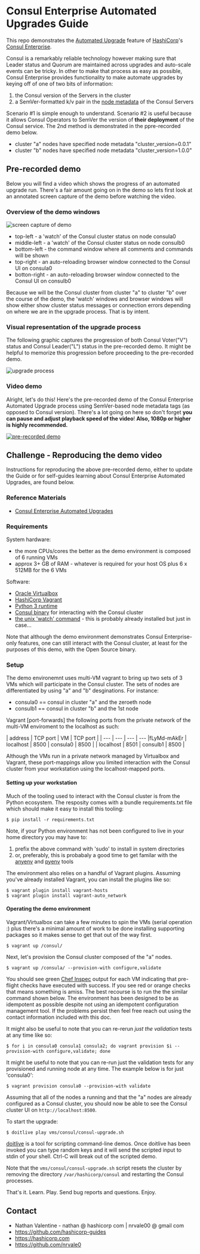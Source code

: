 # Consul Enterprise Automated Upgrades Guide

This repo demonstrates the [Automated Upgrade](https://www.consul.io/docs/enterprise/upgrades/index.html) feature of [HashiCorp](https://hashicorp.com)'s [Consul Enterprise](https://consul.io).

Consul is a remarkably reliable technology however making sure that Leader status and Quorum are maintained across upgrades and auto-scale events can be tricky. In other to make that process as easy as possible, Consul Enterprise provides functionality to make automate upgrades by keying off of one of two bits of information:

1. the Consul version of the Servers in the cluster
1. a SemVer-formatted k/v pair in the [node metadata](https://www.consul.io/docs/agent/options.html#_node_meta) of the Consul Servers

Scenario #1 is simple enough to understand. Scenario #2 is useful because it allows Consul Operators to SemVer the version of **their deployment** of the Consul service. The 2nd method is demonstrated in the ppre-recorded demo below.

* cluster "a" nodes have specified node metadata "cluster_version=0.0.1"
* cluster "b" nodes have specified node metadata "cluster_version=1.0.0"

## Pre-recorded demo

Below you will find a video which shows the progress of an automated upgrade run. There's a fair amount going on in the demo so lets first look at an annotated screen capture of the demo before watching the video.

### Overview of the demo windows
![screen capture of demo](images/screen.png)

* top-left - a 'watch' of the Consul cluster status on node consula0
* middle-left - a 'watch' of the Consul cluster status on node consulb0
* bottom-left - the command window where all comments and commands will be shown
* top-right - an auto-reloading browser window connected to the Consul UI on consula0
* botton-right - an auto-reloading browser window connected to the Consul UI on consulb0

Because we will be the Consul cluster from cluster "a" to cluster "b" over the course of the demo, the 'watch' windows and browser windows will show either show cluster status messages or connection errors depending on where we are in the upgrade process. That is by intent.

### Visual representation of the upgrade process

The following graphic captures the progression of both Consul Voter("V") status and Consul Leader("L") status in the pre-recorded demo. It might be helpful to memorize this progression before proceeding to the pre-recorded demo.

![upgrade process](images/consul-automated-upgrade.gif)

### Video demo

Alright, let's do this! Here's the pre-recorded demo of the Consul Enterprise Automated Upgrade process using SemVer-based node metadata tags (as opposed to Consul version). There's a lot going on here so don't forget **you can pause and adjust playback speed of the video**! **Also, 1080p or higher is highly recommended.**

[![pre-recorded demo](images/video-snap.png)](https://www.youtube.com/watch?v=wxzcLQC1VpI)

## Challenge - Reproducing the demo video

Instructions for reproducing the above pre-recorded demo, either to update the Guide or for self-guides learning about Consul Enterprise Automated Upgrades, are found below.



### Reference Materials
* [Consul Enterprise Automated Upgrades](https://www.consul.io/docs/enterprise/upgrades/index.html)

### Requirements

System hardware:
* the more CPUs/cores the better as the demo environment is composed of 6 running VMs
* approx 3+ GB of RAM - whatever is required for your host OS plus 6 x 512MB for the 6 VMs

Software:
* [Oracle Virtualbox](https://virtualbox.org)
* [HashiCorp Vagrant](https://hashicorp.com)
* [Python 3 runtime](https://python.org)
* [Consul binary](https://consul.io) for interacting with the Consul cluster
* [the unix 'watch' command](https://en.wikipedia.org/wiki/Watch_(Unix)) - this is probably already installed but just in case...

Note that although the demo environment demonstrates Consul Enterprise-only features, one can still interact with the Consul cluster, at least for the purposes of this demo, with the Open Source binary.

### Setup

The demo environemnt uses multi-VM vagrant to bring up two sets of 3 VMs which will participate in the Consul cluster. The sets of nodes are differentiated by using "a" and "b" desginations. For instance:

* consula0 == consul in cluster "a" and the zeroeth node
* consulb1 == consul in cluster "b" and the 1st node

Vagrant [port-forwards] the following ports from the private network of the multi-VM enviroment to the localhost as such:

| address | TCP port | VM | TCP port |
| --- | --- | --- | --- |fLyMd-mAkEr
| localhost | 8500 | consula0 | 8500 |
| localhost | 8501 | consulb1 | 8500 |

Although the VMs run in a private network managed by Virtualbox and Vagrant, these port-mappings allow you limited interaction with the Consul cluster from your workstation using the localhost-mapped ports.

#### Setting up your workstation

Much of the tooling used to interact with the Consul cluster is from the Python ecosystem. The resposity comes with a bundle requirements.txt file which should make it easy to install this tooling:

```pre
$ pip install -r requirements.txt
```
Note, if your Python environment has not been configured to live in your home directory you may have to:

1. prefix the above command with 'sudo' to install in system directories
1. or, preferably, this is probabaly a good time to get familar with the [anyenv](https://github.com/riywo/anyenv) and [pyenv](https://github.com/pyenv/pyenv) tools

The environment also relies on a handful of Vagrant plugins. Assuming you've already installed Vagrant, you can install the plugins like so:

```pre
$ vagrant plugin install vagrant-hosts
$ vagrant plugin install vagrant-auto_network
```

#### Operating the demo environment

Vagrant/Virtualbox can take a few minutes to spin the VMs (serial operation :\) plus there's a minimal amount of work to be done installing supporting packages so it makes sense to get that out of the way first.

```pre
$ vagrant up /consul/
```

Next, let's provision the Consul cluster composed of the "a" nodes.

```pre
$ vagrant up /consula/ --provision-with configure,validate
```

You should see green [Chef Inspec](https://www.chef.io/inspec/) output for each VM indicating that pre-flight checks have executed with success. If you see red or orange checks that means something is amiss. The best recourse is to run the the similar command shown below. The environment has been designed to be as idempotent as possible despite not using an idempotent configuration management tool. If the problems persist then feel free reach out using the contact information included with this doc.

It might also be useful to note that you can re-rerun *just the validation* tests at any time like so:

```pre
$ for i in consula0 consula1 consula2; do vagrant provision $i --provision-with configure,validate; done
```

It might be useful to note that you can re-run just the validation tests for any provisioned and running node at any time. The example below is for just 'consula0':

```pre
$ vagrant provision consula0 --provision-with validate
```

Assuming that all of the nodes a running and that the "a" nodes are already configured as a Consul cluster, you should now be able to see the Consul cluster UI on ```http://localhost:8500```.

To start the upgrade:

```pre
$ doitlive play vms/consul/consul-upgrade.sh
```

[doitlive](https://doitlive.readthedocs.io/en/latest/) is a tool for scripting command-line demos. Once doitlive has been invoked you can type random keys and it will send the scripted input to stdin of your shell. Ctrl-C will break out of the scripted demo.

Note that the ```vms/consul/consul-upgrade.sh``` script resets the cluster by removing the directory ```/var/hashicorp/consul``` and restarting the Consul processes. 

That's it. Learn. Play. Send bug reports and questions. Enjoy.

## Contact

* Nathan Valentine - nathan @ hashicorp com | nrvale00 @ gmail com
* https://github.com/hashicorp-guides
* https://hashicorp.com
* https://github.com/nrvale0
